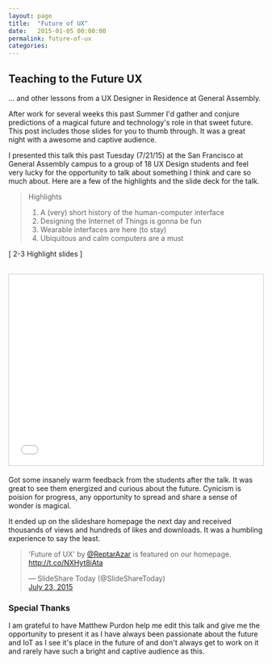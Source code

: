 ```yaml
---
layout: page
title:  "Future of UX"
date:   2015-01-05 00:00:00
permalink: future-of-ux
categories:
---
```

## Teaching to the Future UX

... and other lessons from a UX Designer in Residence at General Assembly.

After work for several weeks this past Summer I'd gather and conjure predictions of a magical future and technology's role in that sweet future. This post includes those slides for you to thumb through. It was a great night with a awesome and captive audience.

I presented this talk this past Tuesday (7/21/15) at the San Francisco at General Assembly campus to a group of 18 UX Design students and feel very lucky for the opportunity to talk about something I think and care so much about.  Here are a few of the highlights and the slide deck for the talk.


> Highlights
>
>   1.  A (very) short history of the human-computer interface
>   2.  Designing the Internet of Things is gonna be fun
>   3.  Wearable interfaces are here (to stay)
>   4.  Ubiquitous and calm computers are a must

[ 2-3 Highlight slides ]

<img src="">
<img src="">
<img src="">

<iframe src="//www.slideshare.net/slideshow/embed_code/key/Ae5QLr7GoWITHm" width="638" height="378" frameborder="0" marginwidth="0" marginheight="0" scrolling="no" style="border:1px solid #CCC; border-width:1px; margin-bottom:5px; max-width: 100%;"> </iframe>

Got some insanely warm feedback from the students after the talk. It was great to see them energized and curious about the future. Cynicism is poision for progress, any opportunity to spread and share a sense of wonder is magical.

It ended up on the slideshare homepage the next day and received thousands of views and hundreds of likes and downloads. It was a humbling experience to say the least.

<blockquote class="twitter-tweet" data-cards="hidden" lang="en"><p lang="en" dir="ltr">'Future of UX' by <a href="https://twitter.com/ReptarAzar">@ReptarAzar</a> is featured on our homepage. <a href="http://t.co/NXHyt8iAta">http://t.co/NXHyt8iAta</a></p><div>— SlideShare Today (@SlideShareToday) </div><a href="https://twitter.com/SlideShareToday/status/624272464638517248">July 23, 2015</a></blockquote>
<script async="" src="//platform.twitter.com/widgets.js" charset="utf-8"></script><p>


<h3>Special Thanks</h3>

<p>I am grateful to have Matthew Purdon help me edit this talk and give me the opportunity to present it as I have always been passionate about the future and IoT as I see it's place in the future of and don't always get to work on it and rarely have such a bright and captive audience as this.</p>

